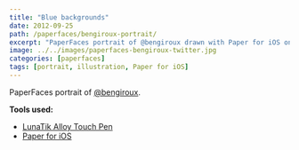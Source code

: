 ```yaml
---
title: "Blue backgrounds"
date: 2012-09-25
path: /paperfaces/bengiroux-portrait/
excerpt: "PaperFaces portrait of @bengiroux drawn with Paper for iOS on an iPad."
image: ../../images/paperfaces-bengiroux-twitter.jpg
categories: [paperfaces]
tags: [portrait, illustration, Paper for iOS]
---
```


PaperFaces portrait of [@bengiroux](https://twitter.com/bengiroux).

**Tools used:**

- [LunaTik Alloy Touch Pen](https://www.amazon.com/gp/product/B00821TR7G/ref=as_li_ss_tl?ie=UTF8&tag=mademist-20&linkCode=as2&camp=1789&creative=390957&creativeASIN=B00821TR7G)
- [Paper for iOS](https://paper.bywetransfer.com/)

